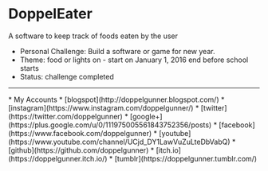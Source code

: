 # DoppelEater
A software to keep track of foods eaten by the user

* Personal Challenge: Build a software or game for new year. 
* Theme: food or lights on - start on January 1, 2016 end before school starts
* Status: challenge completed

<hr>
* My Accounts 
  * [blogspot](http://doppelgunner.blogspot.com/)
  * [instagram](https://www.instagram.com/doppelgunner/)
  * [twitter](https://twitter.com/doppelgunner)
  * [google+](https://plus.google.com/u/0/111975005561843752356/posts)
  * [facebook](https://www.facebook.com/doppelgunner)
  * [youtube](https://www.youtube.com/channel/UCjd_DY1LawVuZuLteDbVabQ)
  * [github](https://github.com/doppelgunner)
  * [itch.io](https://doppelgunner.itch.io/)
  * [tumblr](https://doppelgunner.tumblr.com/)
